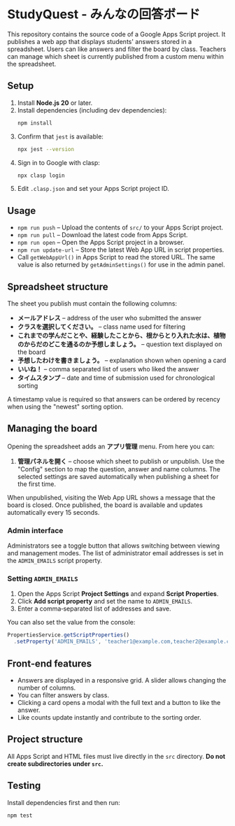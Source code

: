 # StudyQuest - みんなの回答ボード

This repository contains the source code of a Google Apps Script project. It publishes a web app that displays students' answers stored in a spreadsheet. Users can like answers and filter the board by class. Teachers can manage which sheet is currently published from a custom menu within the spreadsheet.

## Setup

1. Install **Node.js 20** or later.
2. Install dependencies (including dev dependencies):
   ```bash
   npm install
   ```
3. Confirm that `jest` is available:
   ```bash
   npx jest --version
   ```
4. Sign in to Google with clasp:
   ```bash
   npx clasp login
   ```
5. Edit `.clasp.json` and set your Apps Script project ID.

## Usage

- `npm run push` – Upload the contents of `src/` to your Apps Script project.
- `npm run pull` – Download the latest code from Apps Script.
- `npm run open` – Open the Apps Script project in a browser.
- `npm run update-url` – Store the latest Web App URL in script properties.
- Call `getWebAppUrl()` in Apps Script to read the stored URL. The same value is
  also returned by `getAdminSettings()` for use in the admin panel.

## Spreadsheet structure

The sheet you publish must contain the following columns:

- **メールアドレス** – address of the user who submitted the answer
- **クラスを選択してください。** – class name used for filtering
- **これまでの学んだことや、経験したことから、根からとり入れた水は、植物のからだのどこを通るのか予想しましょう。** – question text displayed on the board
- **予想したわけを書きましょう。** – explanation shown when opening a card
- **いいね！** – comma separated list of users who liked the answer
- **タイムスタンプ** – date and time of submission used for chronological sorting

A timestamp value is required so that answers can be ordered by recency when using the "newest" sorting option.


## Managing the board

Opening the spreadsheet adds an **アプリ管理** menu. From here you can:

1. **管理パネルを開く** – choose which sheet to publish or unpublish.
   Use the "Config" section to map the question, answer and name columns. The
   selected settings are saved automatically when publishing a sheet for the
   first time.

When unpublished, visiting the Web App URL shows a message that the board is closed. Once published, the board is available and updates automatically every 15 seconds.

### Admin interface

Administrators see a toggle button that allows switching between viewing and management modes. The list of administrator email addresses is set in the `ADMIN_EMAILS` script property.

### Setting `ADMIN_EMAILS`

1. Open the Apps Script **Project Settings** and expand **Script Properties**.
2. Click **Add script property** and set the name to `ADMIN_EMAILS`.
3. Enter a comma‑separated list of addresses and save.

You can also set the value from the console:

```javascript
PropertiesService.getScriptProperties()
  .setProperty('ADMIN_EMAILS', 'teacher1@example.com,teacher2@example.com');
```

## Front‑end features

- Answers are displayed in a responsive grid. A slider allows changing the number of columns.
- You can filter answers by class.
- Clicking a card opens a modal with the full text and a button to like the answer.
- Like counts update instantly and contribute to the sorting order.

## Project structure

All Apps Script and HTML files must live directly in the `src` directory. **Do not create subdirectories under `src`.**

## Testing

Install dependencies first and then run:
```bash
npm test
```

